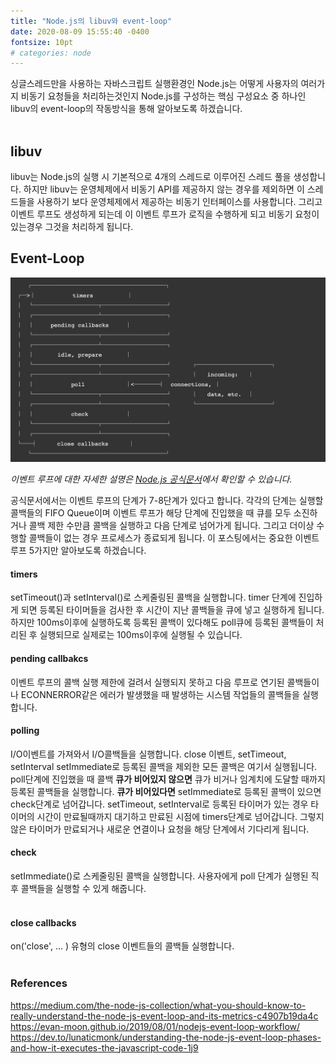 ```yaml
---
title: "Node.js의 libuv와 event-loop"
date: 2020-08-09 15:55:40 -0400
fontsize: 10pt
# categories: node
---
```


싱글스레드만을 사용하는 자바스크립트 실행환경인 Node.js는 어떻게 사용자의 여러가지 비동기 요청들을 처리하는것인지 Node.js를 구성하는 핵심 구성요소 중 하나인 libuv의 event-loop의 작동방식을 통해 알아보도록 하겠습니다.  
<br>

## libuv  

libuv는 Node.js의 실행 시 기본적으로 4개의 스레드로 이루어진 스레드 풀을 생성합니다. 하지만 libuv는 운영체제에서 비동기 API를 제공하지 않는 경우를 제외하면 이 스레드들을 사용하기 보다 운영체제에서 제공하는 비동기 인터페이스를 사용합니다. 그리고 이벤트 루프도 생성하게 되는데 이 이벤트 루프가 로직을 수행하게 되고 비동기 요청이 있는경우 그것을  처리하게 됩니다.
<br>

## Event-Loop  

![node_event_loop](../assets/node_event_loop.png)

_이벤트 루프에 대한 자세한 설명은 [Node.js 공식문서](https://nodejs.org/ko/docs/guides/event-loop-timers-and-nexttick/)에서 확인할 수 있습니다._  

공식문서에서는 이벤트 루프의 단계가 7-8단계가 있다고 합니다. 각각의 단계는 실행할 콜백들의 FIFO Queue이며 이벤트 루프가 해당 단계에 진입했을 때 큐를 모두 소진하거나 콜백 제한 수만큼 콜백을 실행하고 다음 단계로 넘어가게 됩니다. 그리고 더이상 수행할 콜백들이 없는 경우 프로세스가 종료되게 됩니다. 이 포스팅에서는 중요한 이벤트 루프 5가지만 알아보도록 하겠습니다.

#### timers  
setTimeout()과 setInterval()로 스케줄링된 콜백을 실행합니다. timer 단계에 진입하게 되면 등록된 타이머들을 검사한 후 시간이 지난 콜백들을 큐에 넣고 실행하게 됩니다. 하지만 100ms이후에 실행하도록 등록된 콜백이 있다해도 poll큐에 등록된 콜백들이 처리된 후 실행되므로 실제로는 100ms이후에 실행될 수 있습니다.
<br>

#### pending callbakcs  
이벤트 루프의 콜백 실행 제한에 걸려서 실행되지 못하고 다음 루프로 연기된 콜백들이나 ECONNERROR같은 에러가 발생했을 때 발생하는 시스템 작업들의 콜백들을 실행합니다.
<br>

#### polling  
I/O이벤트를 가져와서 I/O콜백들을 실행합니다. close 이벤트, setTimeout, setInterval setImmediate로 등록된 콜백을 제외한 모든 콜백은 여기서 실행됩니다. poll단계에 진입했을 때 콜백 **큐가 비어있지 않으면** 큐가 비거나 임계치에 도달할 때까지 등록된 콜백들을 실행합니다. **큐가 비어있다면** setImmediate로 등록된 콜백이 있으면 check단계로 넘어갑니다. setTimeout, setInterval로 등록된 타이머가 있는 경우 타이머의 시간이 만료될때까지 대기하고 만료된 시점에 timers단계로 넘어갑니다. 그렇지 않은 타이머가 만료되거나 새로운 연결이나 요청을 해당 단계에서 기다리게 됩니다.
<br>

#### check  
setImmediate()로 스케줄링된 콜백을 실행합니다. 사용자에게 poll 단계가 실행된 직후 콜백들을 실행할 수 있게 해줍니다.  
<br>

#### close callbacks  
on('close', ... ) 유형의 close 이벤트들의 콜백들 실행합니다.  
<br>

### References  

<https://medium.com/the-node-js-collection/what-you-should-know-to-really-understand-the-node-js-event-loop-and-its-metrics-c4907b19da4c>
<https://evan-moon.github.io/2019/08/01/nodejs-event-loop-workflow/>
<https://dev.to/lunaticmonk/understanding-the-node-js-event-loop-phases-and-how-it-executes-the-javascript-code-1j9>